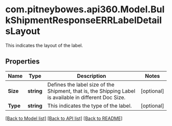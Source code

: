 # com.pitneybowes.api360.Model.BulkShipmentResponseERRLabelDetailsLayout
 This indicates the layout of the label.

## Properties

Name | Type | Description | Notes
------------ | ------------- | ------------- | -------------
**Size** | **string** | Defines the label size of the Shipment, that is, the Shipping Label is available in different Doc Size. | [optional] 
**Type** | **string** |  This indicates the type of the label. | [optional] 

[[Back to Model list]](../README.md#documentation-for-models) [[Back to API list]](../README.md#documentation-for-api-endpoints) [[Back to README]](../README.md)

